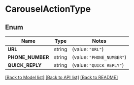 # CarouselActionType

## Enum

Name | Type | Notes
------------ | ------------- | -------------
**URL** | string | (value: `"URL"`)
**PHONE_NUMBER** | string | (value: `"PHONE_NUMBER"`)
**QUICK_REPLY** | string | (value: `"QUICK_REPLY"`)


[[Back to Model list]](../README.md#documentation-for-models) [[Back to API list]](../README.md#documentation-for-api-endpoints) [[Back to README]](../README.md)


